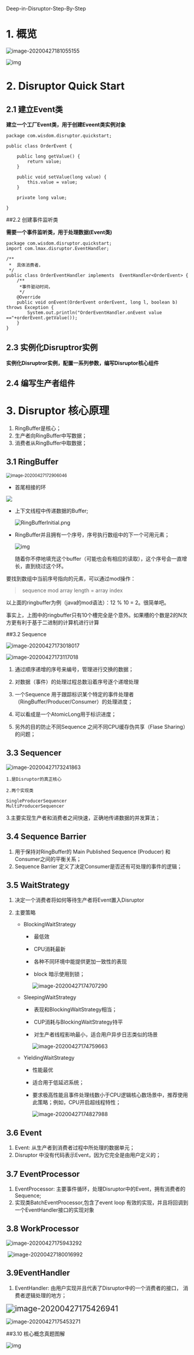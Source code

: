Deep-in-Disruptor-Step-By-Step

# 1. 概览

![image-20200427181055155](http://q8xc9za4f.bkt.clouddn.com/cloudflare/image-20200427181055155.png)



![img](Deep-in-Disruptor-Step-By-Step.assets/u=2906798474,3616997423&fm=26&gp=0-1587982281049.jpg)



# 2. Disruptor Quick Start

## 2.1 建立Event类



**建立一个工厂Event类，用于创建Eveent类实例对象**

```
package com.wisdom.disruptor.quickstart;

public class OrderEvent {

    public long getValue() {
        return value;
    }

    public void setValue(long value) {
        this.value = value;
    }

    private long value;

}
```



##2.2  创建事件监听类

**需要一个事件监听类，用于处理数据(Event类)**

```
package com.wisdom.disruptor.quickstart;
import com.lmax.disruptor.EventHandler;

/**
 *  具体消费者，
 */
public class OrderEventHandler implements  EventHandler<OrderEvent> {
    /**
     *事件驱动时间，
     */
    @Override
    public void onEvent(OrderEvent orderEvent, long l, boolean b) throws Exception {
        System.out.println("OrderEventHandler.onEvent value =="+orderEvent.getValue());
    }
}
```





## 2.3  实例化Disruptror实例

**实例化Disruptror实例，配置一系列参数，编写Disruptor核心组件**









## 2.4 编写生产者组件













# 3. Disruptor 核心原理

1. RingBuffer是核心；
2. 生产者向RingBuffer中写数据；
3. 消费者从RingBuffer中取数据；

## 3.1 RingBuffer

<img src="http://q8xc9za4f.bkt.clouddn.com/cloudflare/image-20200427172906046.png" alt="image-20200427172906046" style="zoom:80%;" />

-  首尾相接的环

  ![](http://q8xc9za4f.bkt.clouddn.com/cloudflare/RingBuffer-1587972686730-1587972698902.png)

- 上下文线程中传递数据的Buffer;

  ![RingBufferInitial.png](http://q8xc9za4f.bkt.clouddn.com/cloudflare/RingBufferInitial.png)

- RingBuffer并且拥有一个序号，序号执行数组中的下一个可用元素；

  

  ![img](http://q8xc9za4f.bkt.clouddn.com/cloudflare/RingBufferWrapped.png)

  随着你不停地填充这个buffer（可能也会有相应的读取），这个序号会一直增长，直到绕过这个环。

要找到数组中当前序号指向的元素，可以通过mod操作：

> ​        sequence mod array length = array index

以上面的ringbuffer为例（java的mod语法）：12 % 10 = 2。很简单吧。

事实上，上图中的ringbuffer只有10个槽完全是个意外。如果槽的个数是2的N次方更有利于基于二进制的计算机进行计算



##3.2 Sequence



![image-20200427173018017](http://q8xc9za4f.bkt.clouddn.com/cloudflare/image-20200427173018017.png)



![image-20200427173117018](http://q8xc9za4f.bkt.clouddn.com/cloudflare/image-20200427173117018.png)





1. 通过顺序递增的序号来编号，管理进行交换的数据；

2. 对数据（事件）的处理过程总数沿着序号逐个递增处理

3. 一个Sequence 用于跟踪标识某个特定的事件处理者（RingBuffer/Producer/Consumer）的处理进度；

4. 可以看成是一个AtomicLong用于标识进度；

5. 另外的目的防止不同Sequence 之间不同CPU缓存伪共享（Flase Sharing）的问题；

## 3.3 Sequencer 

![image-20200427173241863](http://q8xc9za4f.bkt.clouddn.com/cloudflare/image-20200427173241863.png)





    1.是Disruptor的真正核心 
    
    2.两个实现类

   ```
SingleProducerSequencer
MultiProducerSequencer
   ```

   3.主要实现生产者和消费者之间快速，正确地传递数据的并发算法；

   

   

   

## 3.4  Sequence Barrier

   1. 用于保持对RingBuffer的 Main Published Sequence (Producer) 和Consumer之间的平衡关系；
2. Sequence Barrier 定义了决定Consumer是否还有可处理的事件的逻辑；
  

  
   



## 3.5 WaitStrategy

1.  决定一个消费者将如何等待生产者将Event置入Disruptor

2. 主要策略

   - BlockingWaitStrategy

     - ​	最低效

     - ​	CPU消耗最新

     - ​	 各种不同环境中能提供更加一致性的表现

     - ​	 block 暗示使用到锁；

       ![image-20200427174707290](http://q8xc9za4f.bkt.clouddn.com/cloudflare/image-20200427174707290.png)

   - SleepingWaitStrategy

     - ​    表现和BlockingWaitStrategy相当；

     - ​	CUP消耗与BlockingWaitStrategy持平

     - ​	对生产者线程影响最小，适合用户异步日志类似的场景

       ![image-20200427174759663](http://q8xc9za4f.bkt.clouddn.com/cloudflare/image-20200427174759663.png)

   - YieldingWaitStrategy

     - 性能最优

     - 适合用于低延迟系统；
   
     - 要求极高性能且事件处理线数小于CPU逻辑核心数场景中，推荐使用此策略；例如，CPU开启超线程特性；
   
       ![image-20200427174827988](http://q8xc9za4f.bkt.clouddn.com/cloudflare/image-20200427174827988.png)

## 3.6 Event

1. Event: 从生产者到消费者过程中所处理的数据单元；
2. Disruptor 中没有代码表示Event，因为它完全是由用户定义的；



## 3.7 EventProcessor

1. EventProcessor: 主要事件循环，处理Disruptor中的Event，拥有消费者的Sequence;
2.  实现类BatchEventProcessor,包含了event loop 有效的实现，并且将回调到一个EventHandler接口的实现对象



## 3.8 WorkProcessor

![image-20200427175943292](http://q8xc9za4f.bkt.clouddn.com/cloudflare/image-20200427175943292.png)

​										![image-20200427180016992](http://q8xc9za4f.bkt.clouddn.com/cloudflare/image-20200427180016992.png)

## 3.9EventHandler

1. EventHandler: 由用户实现并且代表了Disruptor中的一个消费者的接口， 消费者逻辑处理的地方；

   

<img src="http://q8xc9za4f.bkt.clouddn.com/cloudflare/image-20200427175426941.png" alt="image-20200427175426941" style="zoom:150%;" />



![image-20200427175453271](http://q8xc9za4f.bkt.clouddn.com/cloudflare/image-20200427175453271.png)





##3.10 核心概念真题图解



![img](http://q8xc9za4f.bkt.clouddn.com/cloudflare/u=2906798474,3616997423&fm=26&gp=0.jpg)








